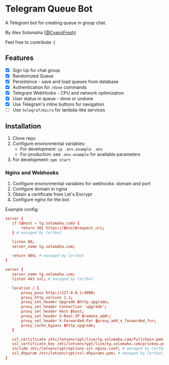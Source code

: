Telegram Queue Bot
====

A Telegram bot for creating queue in group chat.

By Alex Solomaha ([@CyanoFresh](https://t.me/cyanofresh))

Feel free to contribute :)


## Features

- [x] Sign Up for chat group
- [x] Randomized Queue
- [x] Persistence - save and load queues from database
- [x] Authentication for `/done` commands
- [x] Telegram WebHooks - CPU and network optimization
- [x] User status in queue - done or undone
- [x] Use Telegram's inline buttons for navigation
- [ ] Use `telegraf/micro` for lambda-like services

## Installation

1. Clone repo
2. Configure environmental variables:
    * For development: `cp .env.example .env`
    * For production: see `.env.example` for available parameters
3. For development: `npm start`

### Nginx and Webhooks

1. Configure environmental variables for webhooks: domain and port
2. Configure domain in nginx
3. Obtain a certificate from Let's Encrypt
4. Configure nginx for the bot. 

Example config:

```conf
server {
   if ($host = tg.solomaha.com) {
       return 301 https://$host$request_uri;
   } # managed by Certbot

   listen 80;
   server_name tg.solomaha.com;
   
   return 404; # managed by Certbot
}

server {
   server_name tg.solomaha.com;
   listen 443 ssl; # managed by Certbot

   location / {
       proxy_pass http://127.0.0.1:4000;
       proxy_http_version 1.1;
       proxy_set_header Upgrade $http_upgrade;
       proxy_set_header Connection 'upgrade';
       proxy_set_header Host $host;
       proxy_set_header X-Real-IP $remote_addr;
       proxy_set_header X-Forwarded-For $proxy_add_x_forwarded_for;
       proxy_cache_bypass $http_upgrade;
   }

   ssl_certificate /etc/letsencrypt/live/tg.solomaha.com/fullchain.pem; # managed by Certbot
   ssl_certificate_key /etc/letsencrypt/live/tg.solomaha.com/privkey.pem; # managed by Certbot
   include /etc/letsencrypt/options-ssl-nginx.conf; # managed by Certbot
   ssl_dhparam /etc/letsencrypt/ssl-dhparams.pem; # managed by Certbot
}
```
